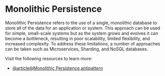 # Monolithic Persistence

Monolithic Persistence refers to the use of a single, monolithic database to store all of the data for an application or system. This approach can be used for simple, small-scale systems but as the system grows and evolves it can become a bottleneck, resulting in poor scalability, limited flexibility, and increased complexity. To address these limitations, a number of approaches can be taken such as Microservices, Sharding, and NoSQL databases.

Visit the following resources to learn more:

- [@article@Monolithic Persistence antipattern](https://learn.microsoft.com/en-us/azure/architecture/antipatterns/monolithic-persistence/)